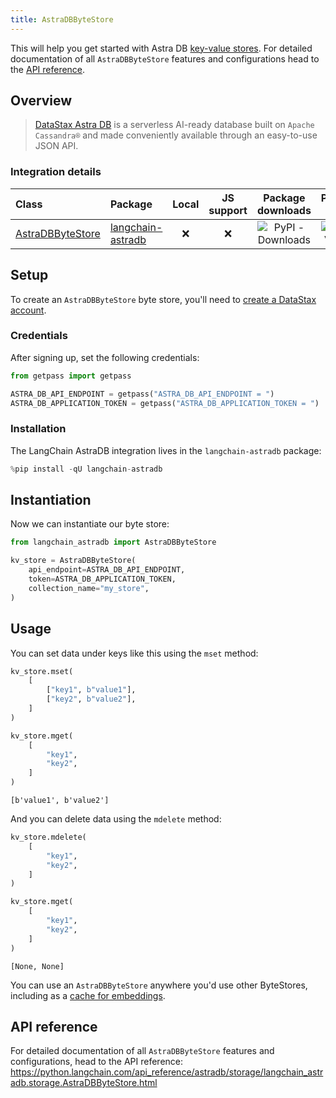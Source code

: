 ```yaml
---
title: AstraDBByteStore
---
```


This will help you get started with Astra DB [key-value stores](/oss/concepts/key_value_stores). For detailed documentation of all `AstraDBByteStore` features and configurations head to the [API reference](https://python.langchain.com/api_reference/astradb/storage/langchain_astradb.storage.AstraDBByteStore.html).

## Overview

> [DataStax Astra DB](https://docs.datastax.com/en/astra-db-serverless/index.html) is a serverless 
> AI-ready database built on `Apache Cassandra®` and made conveniently available 
> through an easy-to-use JSON API.

### Integration details

| Class | Package | Local | JS support | Package downloads | Package latest |
| :--- | :--- | :---: | :---: |  :---: | :---: |
| [AstraDBByteStore](https://python.langchain.com/api_reference/astradb/storage/langchain_astradb.storage.AstraDBByteStore.html) | [langchain-astradb](https://python.langchain.com/api_reference/astradb/index.html) | ❌ | ❌ | ![PyPI - Downloads](https://img.shields.io/pypi/dm/langchain_astradb?style=flat-square&label=%20) | ![PyPI - Version](https://img.shields.io/pypi/v/langchain_astradb?style=flat-square&label=%20) |

## Setup

To create an `AstraDBByteStore` byte store, you'll need to [create a DataStax account](https://www.datastax.com/products/datastax-astra).

### Credentials

After signing up, set the following credentials:


```python
from getpass import getpass

ASTRA_DB_API_ENDPOINT = getpass("ASTRA_DB_API_ENDPOINT = ")
ASTRA_DB_APPLICATION_TOKEN = getpass("ASTRA_DB_APPLICATION_TOKEN = ")
```

### Installation

The LangChain AstraDB integration lives in the `langchain-astradb` package:


```python
%pip install -qU langchain-astradb
```

## Instantiation

Now we can instantiate our byte store:


```python
from langchain_astradb import AstraDBByteStore

kv_store = AstraDBByteStore(
    api_endpoint=ASTRA_DB_API_ENDPOINT,
    token=ASTRA_DB_APPLICATION_TOKEN,
    collection_name="my_store",
)
```

## Usage

You can set data under keys like this using the `mset` method:


```python
kv_store.mset(
    [
        ["key1", b"value1"],
        ["key2", b"value2"],
    ]
)

kv_store.mget(
    [
        "key1",
        "key2",
    ]
)
```



```output
[b'value1', b'value2']
```


And you can delete data using the `mdelete` method:


```python
kv_store.mdelete(
    [
        "key1",
        "key2",
    ]
)

kv_store.mget(
    [
        "key1",
        "key2",
    ]
)
```



```output
[None, None]
```


You can use an `AstraDBByteStore` anywhere you'd use other ByteStores, including as a [cache for embeddings](/oss/how-to/caching_embeddings).

## API reference

For detailed documentation of all `AstraDBByteStore` features and configurations, head to the API reference: https://python.langchain.com/api_reference/astradb/storage/langchain_astradb.storage.AstraDBByteStore.html
